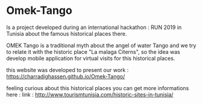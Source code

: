 # Omek-Tango
Is a project developed during an international hackathon : RUN 2019 in Tunisia about the famous historical places there.

OMEK Tango is a traditional myth about the angel of water Tango and we try to relate it with the historic place "La malaga Citerns", so the idea was develop mobile application for virtual visits for this historical places.

this website was developed to present our work : https://charradighassen.github.io/Omek-Tango/

feeling curious about this historical places you can get more informations here : link : http://www.tourismtunisia.com/historic-sites-in-tunisia/
